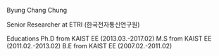 Byung Chang Chung

Senior Researcher at ETRI (한국전자통신연구원)

Educations
Ph.D from KAIST EE (2013.03.-2017.02)
M.S from KAIST EE (2011.02.-2013.02)
B.E from KAIST EE (2007.02.-2011.02)
